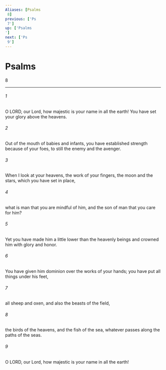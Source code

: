 ```yaml
---
Aliases: [Psalms 8]
previous: ['Ps 7']
up: ['Psalms']
next: ['Ps 9']
---
```

# Psalms 8

***
 

###### 1 
O LORD, our Lord,  how majestic is your name in all the earth!  You have set your glory above the heavens.   

###### 2 
Out of the mouth of babies and infants,  you have established strength because of your foes,  to still the enemy and the avenger.  

###### 3 
When I look at your heavens, the work of your fingers,  the moon and the stars, which you have set in place,   

###### 4 
what is man that you are mindful of him,  and the son of man that you care for him?  

###### 5 
Yet you have made him a little lower than the heavenly beings  and crowned him with glory and honor.   

###### 6 
You have given him dominion over the works of your hands;  you have put all things under his feet,   

###### 7 
all sheep and oxen,  and also the beasts of the field,   

###### 8 
the birds of the heavens, and the fish of the sea,  whatever passes along the paths of the seas.  

###### 9 
O LORD, our Lord,  how majestic is your name in all the earth!
